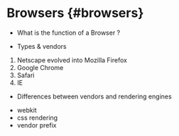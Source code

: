 # Browsers {#browsers}

* What is the function of a Browser ?

* Types & vendors

1. Netscape evolved into Mozilla Firefox
1. Google Chrome
1. Safari
1. IE

* Differences between vendors and rendering engines

- webkit
- css rendering
- vendor prefix